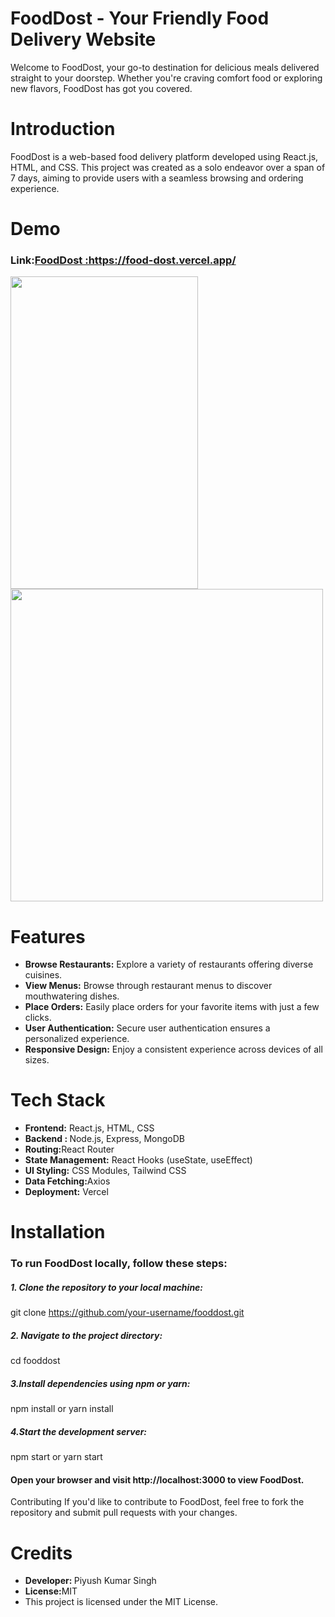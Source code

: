 
<h1>FoodDost - Your Friendly Food Delivery Website</h1>
<p>Welcome to FoodDost, your go-to destination for delicious meals delivered straight to your doorstep. Whether you're craving comfort food or exploring new flavors, FoodDost has got you covered.</p>

<h1>Introduction</h1>
<p>FoodDost is a web-based food delivery platform developed using React.js, HTML, and CSS. This project was created as a solo endeavor over a span of 7 days, aiming to provide users with a seamless browsing and ordering experience.</p>
<h1>Demo</h1>
<h3>Link:<a href="https://food-dost.vercel.app/" target="_blank" >FoodDost :https://food-dost.vercel.app/ </a></h3>
<div>
  <img src="https://github.com/piyush2205/FoodDost/assets/106039415/4136d6b9-d47e-4d1f-ae5a-fc56c681c6c6)" width="300" height="500" />
<img src="https://github.com/piyush2205/FoodDost/assets/106039415/3aa5d60b-e599-4bc0-8571-fb8c06726200) width="300" height="500" />

</div>


<h1>Features</h1>
<ul>
<li><b>Browse Restaurants:</b> Explore a variety of restaurants offering diverse cuisines.</li>
  
<li> <b>View Menus:</b> Browse through restaurant menus to discover mouthwatering dishes.</li>

<li> <b>Place Orders:</b> Easily place orders for your favorite items with just a few clicks.</li>

<li> <b>User Authentication:</b> Secure user authentication ensures a personalized experience.</li>

<li> <b>Responsive Design:</b> Enjoy a consistent experience across devices of all sizes.</li>


</ul>

<h1>
Tech Stack</h1>
<ul>
<li><b>Frontend:</b> React.js, HTML, CSS</li>
<li><b>Backend : </b> Node.js, Express, MongoDB </li>
<li> <b>Routing:</b>React Router</li>

<li> <b>State Management:</b> React Hooks (useState, useEffect)</li>

<li> <b>UI Styling:</b> CSS Modules, Tailwind CSS </li>

<li> <b>Data Fetching:</b>Axios </li>

<li> <b>Deployment:</b> Vercel</li>
</ul>

<h1>Installation</h1>
<h3>To run FoodDost locally, follow these steps:</h3>

<h5>1. Clone the repository to your local machine:</h5>

git clone https://github.com/your-username/fooddost.git

<h5>2. Navigate to the project directory:</h5>

cd fooddost

<h5>3.Install dependencies using npm or yarn:</h5>
npm install
or
yarn install

<h5>4.Start the development server:</h5>

npm start
or
yarn start

<h4>Open your browser and visit http://localhost:3000 to view FoodDost.</h4>

Contributing
If you'd like to contribute to FoodDost, feel free to fork the repository and submit pull requests with your changes.

<h1>Credits</h1>
<ul>
<li><b>Developer: </b> Piyush Kumar Singh</li>
  
<li> <b>License:</b>MIT</li>

<li>This project is licensed under the MIT License.</li>
</ul>


